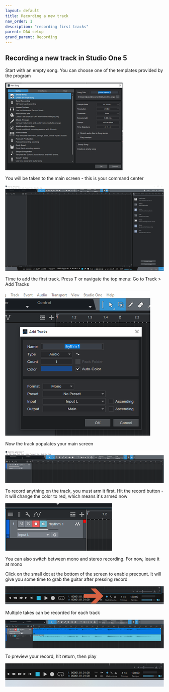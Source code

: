 ```yaml
---
layout: default
title: Recording a new track
nav_order: 1
description: "recording first tracks"
parent: DAW setup
grand_parent: Recording
---
```


## **Recording a new track in Studio One 5**

Start with an empty song. You can choose one of the templates provided by the program 

 ![Studio One 5 - empty song](../../../assets/images/so5_02_newsong.png)


You will be taken to the main screen - this is your command center

 ![Studio One 5 - main screen](../../../assets/images/so5_03_main.png)


Time to add the first track. Press T or navigate the top menu: Go to Track > Add Tracks 

 ![Studio One 5 - track settings](../../../assets/images/so5_04_track.png)


Now the track populates your main screen

 ![Studio One 5 - first track](../../../assets/images/so5_05_firsttrack.png)


To record anything on the track, you must arm it first. Hit the record button - it will change the color to red, which means it's armed now

 ![Studio One 5 - arming tracks](../../../assets/images/so5_06_arm.png)

You can also switch between mono and stereo recording. For now, leave it at mono


Click on the small dot at the bottom of the screen to enable precount. It will give you some time to grab the guitar after pressing record

 ![Studio One 5 - setting precount](../../../assets/images/so5_07_precountpp.png)


Multiple takes can be recorded for each track

 ![Studio One 5 -  multiple takes](../../../assets/images/so5_08_takes.png)


To preview your record, hit return, then play

 ![Studio One 5 - preview tracks](../../../assets/images/so5_09_preview.png)


